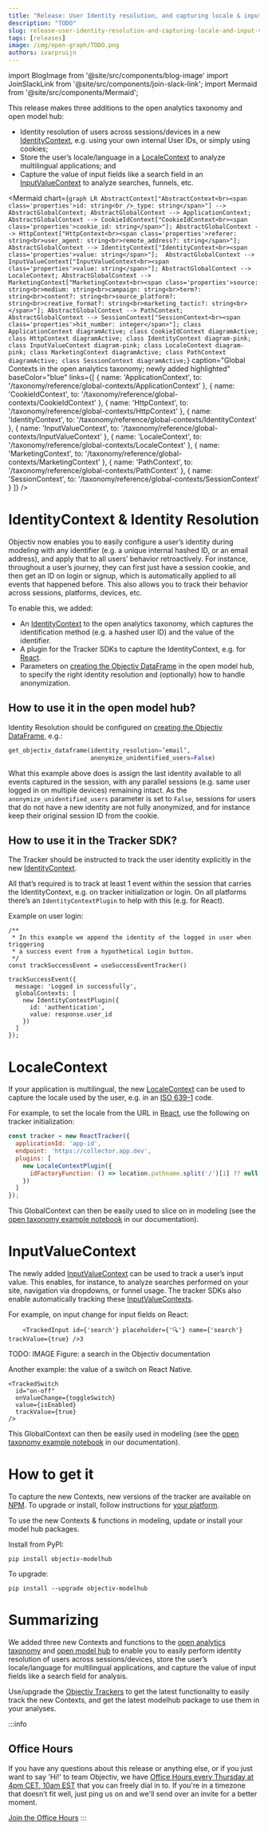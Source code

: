 ```yaml
---
title: "Release: User Identity resolution, and capturing locale & input field values"
description: "TODO"
slug: release-user-identity-resolution-and-capturing-locale-and-input-values/
tags: [releases]
image: /img/open-graph/TODO.png
authors: ivarpruijn
---
```


<head>
  <meta property="og:title" content="Release: User Identity resolution, and capturing locale & input field values" />
</head>

import BlogImage from '@site/src/components/blog-image'
import JoinSlackLink from '@site/src/components/join-slack-link';
import Mermaid from '@site/src/components/Mermaid';

[identity-context]: https://objectiv.io/docs/taxonomy/reference/global-contexts/IdentityContext/
[locale-context]: https://objectiv.io/docs/taxonomy/reference/global-contexts/LocaleContext/
[input-value-context]: https://objectiv.io/docs/taxonomy/reference/global-contexts/InputValueContext/
[identity-context-plugin]: https://objectiv.io/docs/tracking/react/plugins/identity-context
[get_objectiv_dataframe]: https://objectiv.io/docs/modeling/open-model-hub/api-reference/ModelHub/get_objectiv_dataframe/
[iso-639-1]: https://en.wikipedia.org/wiki/List_of_ISO_639-1_codes
[locale-context-plugin]: https://objectiv.io/docs/tracking/react/plugins/locale-context
[example-notebook-open-taxonomy]: https://objectiv.io/docs/modeling/example-notebooks/open-taxonomy/
[npm]: https://www.npmjs.com/org/objectiv
[tracking]: https://objectiv.io/docs/tracking/
[taxonomy]: https://objectiv.io/docs/taxonomy/
[open-model-hub]: https://objectiv.io/docs/modeling/open-model-hub/
[office-hours]: https://calendly.com/objectiv_io/objectiv-office-hours

<intro>

This release makes three additions to the open analytics taxonomy and open model hub:
* Identity resolution of users across sessions/devices in a new [IdentityContext][identity-context], e.g. 
using your own internal User IDs, or simply using cookies;
* Store the user’s locale/language in a [LocaleContext][locale-context] to analyze multilingual applications; 
and 
* Capture the value of input fields like a search field in an [InputValueContext][input-value-context] to 
analyze searches, funnels, etc.

</intro>

<!--truncate-->

<Mermaid chart={`
	graph LR
        AbstractContext["AbstractContext<br><span class='properties'>id: string<br />_type: string</span>"] --> AbstractGlobalContext;
        AbstractGlobalContext --> ApplicationContext;
        AbstractGlobalContext --> CookieIdContext["CookieIdContext<br><span class='properties'>cookie_id: string</span>"];
        AbstractGlobalContext --> HttpContext["HttpContext<br><span class='properties'>referer: string<br>user_agent: string<br>remote_address?: string</span>"];
        AbstractGlobalContext --> IdentityContext["IdentityContext<br><span class='properties'>value: string</span>"]; 
        AbstractGlobalContext --> InputValueContext["InputValueContext<br><span class='properties'>value: string</span>"];
        AbstractGlobalContext --> LocaleContext;
        AbstractGlobalContext --> MarketingContext["MarketingContext<br><span class='properties'>source: string<br>medium: string<br>campaign: string<br>term?: string<br>content?: string<br>source_platform?: string<br>creative_format?: string<br>marketing_tactic?: string<br></span>"];
        AbstractGlobalContext --> PathContext;
        AbstractGlobalContext --> SessionContext["SessionContext<br><span class='properties'>hit_number: integer</span>"];
    class ApplicationContext diagramActive;
    class CookieIdContext diagramActive;
    class HttpContext diagramActive;
    class IdentityContext diagram-pink;
    class InputValueContext diagram-pink;
    class LocaleContext diagram-pink;
    class MarketingContext diagramActive;
    class PathContext diagramActive;
    class SessionContext diagramActive;
`} 
  caption="Global Contexts in the open analytics taxonomy; newly added highlighted" 
  baseColor="blue" 
  links={[
    { name: 'ApplicationContext', to: '/taxonomy/reference/global-contexts/ApplicationContext' },
    { name: 'CookieIdContext', to: '/taxonomy/reference/global-contexts/CookieIdContext' },
    { name: 'HttpContext', to: '/taxonomy/reference/global-contexts/HttpContext' },
    { name: 'IdentityContext', to: '/taxonomy/reference/global-contexts/IdentityContext' },
    { name: 'InputValueContext', to: '/taxonomy/reference/global-contexts/InputValueContext' },
    { name: 'LocaleContext', to: '/taxonomy/reference/global-contexts/LocaleContext' },
    { name: 'MarketingContext', to: '/taxonomy/reference/global-contexts/MarketingContext' },
    { name: 'PathContext', to: '/taxonomy/reference/global-contexts/PathContext' },
    { name: 'SessionContext', to: '/taxonomy/reference/global-contexts/SessionContext' }
  ]}
/>

# IdentityContext & Identity Resolution
Objectiv now enables you to easily configure a user’s identity during modeling with any identifier (e.g. a 
unique internal hashed ID, or an email address), and apply that to all users’ behavior retroactively. For 
instance, throughout a user’s journey, they can first just have a session cookie, and then get an ID on login 
or signup, which is automatically applied to all events that happened before. This also allows you to track 
their behavior across sessions, platforms, devices, etc.

To enable this, we added:
* An [IdentityContext][identity-context] to the open analytics taxonomy, which captures the identification 
method (e.g. a hashed user ID) and the value of the identifier.
* A plugin for the Tracker SDKs to capture the IdentityContext, e.g. for [React][identity-context-plugin].
* Parameters on [creating the Objectiv DataFrame][get_objectiv_dataframe] in the open model hub, to specify 
the right identity resolution and (optionally) how to handle anonymization.

## How to use it in the open model hub?
Identity Resolution should be configured on [creating the Objectiv DataFrame][get_objectiv_dataframe], e.g.:

```python
get_objectiv_dataframe(identity_resolution=’email’, 
                       anonymize_unidentified_users=False)
```

What this example above does is assign the last identity available  to all events captured in the session, 
with any parallel sessions (e.g. same user logged in on multiple devices) remaining intact. As the 
`anonymize_unidentified_users` parameter is set to `False`, sessions for users that do not have a new 
identity are not fully anonymized, and for instance keep their original session ID from the cookie.

## How to use it in the Tracker SDK?
The Tracker should be instructed to track the user identity explicitly in the new 
[IdentityContext][identity-context]. 

All that’s required is to track at least 1 event within the session that carries the IdentityContext, e.g. on 
tracker initialization or login. On all platforms there’s an `IdentityContextPlugin` to help with this (e.g. 
for React).

Example on user login:

```tsx
/**
 * In this example we append the identity of the logged in user when triggering
 * a success event from a hypothetical Login button.
 */
const trackSuccessEvent = useSuccessEventTracker()

trackSuccessEvent({
  message: 'Logged in successfully',
  globalContexts: [
    new IdentityContextPlugin({
      id: 'authentication',
      value: response.user_id
    })
  ]
});
```

# LocaleContext
If your application is multilingual, the new [LocaleContext][locale-context] can be used to capture the 
locale used by the user, e.g. in an [ISO 639-1][iso-639-1] code.

For example, to set the locale from the URL in [React][locale-context-plugin], use the following on tracker 
initialization:

```js
const tracker = new ReactTracker({
  applicationId: 'app-id',
  endpoint: 'https://collector.app.dev',
  plugins: [
    new LocaleContextPlugin({
      idFactoryFunction: () => location.pathname.split('/')[1] ?? null 
    })
  ]
});  
```

This GlobalContext can then be easily used to slice on in modeling (see the 
[open taxonomy example notebook][example-notebook-open-taxonomy] in our documentation).

# InputValueContext
The newly added [InputValueContext][input-value-context] can be used to track a user’s input value. This 
enables, for instance, to analyze searches performed on your site, navigation via dropdowns, or funnel usage. 
The tracker SDKs also enable automatically tracking these [InputValueContexts][input-value-context].

For example, on input change for input fields on React:
```tsx
    <TrackedInput id={'search'} placeholder={'🔍'} name={'search'} trackValue={true} />3
```

TODO: IMAGE
Figure: a search in the Objectiv documentation

Another example: the value of a switch on React Native.

```tsx
<TrackedSwitch
  id="on-off"
  onValueChange={toggleSwitch}
  value={isEnabled}
  trackValue={true}
/>
```

This GlobalContext can then be easily used in modeling (see the 
[open taxonomy example notebook][example-notebook-open-taxonomy] in our documentation).

# How to get it
To capture the new Contexts, new versions of the tracker are available on [NPM][npm]. To upgrade or install, 
follow instructions for [your platform][tracking].

To use the new Contexts & functions in modeling, update or install your model hub packages. 

Install from PyPI:

```console
pip install objectiv-modelhub
```

To upgrade:

```console
pip install --upgrade objectiv-modelhub
```

# Summarizing
We added three new Contexts and functions to the [open analytics taxonomy][taxonomy] and 
[open model hub][open-model-hub] to enable you to easily perform identity resolution of users across 
sessions/devices, store the user’s locale/language for multilingual applications, and capture the value of 
input fields like a search field for analysis. 

Use/upgrade the [Objectiv Trackers][tracking] to get the latest functionality to easily track the new 
Contexts, and get the latest modelhub package to use them in your analyses.


:::info
## Office Hours
If you have any questions about this release or anything else, or if you just want to say 'Hi!' to team 
Objectiv, we have [Office Hours every Thursday at 4pm CET, 10am EST][office-hours] that you 
can freely dial in to. If you're in a timezone that doesn’t fit well, just ping us 
on <JoinSlackLink linkText="Slack" /> and we'll send over an invite for a better moment.

[Join the Office Hours][office-hours]
:::